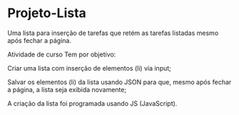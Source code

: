 # Projeto-Lista
Uma lista para inserção de tarefas que retém as tarefas listadas mesmo após fechar a página.

Atividade de curso
Tem por objetivo:

 Criar uma lista com inserção de elementos (li) via input;
 
 Salvar os elementos (li) da lista usando JSON para que, mesmo após fechar a página, a lista seja exibida novamente;
 
 A criação da lista foi programada usando JS (JavaScript).

